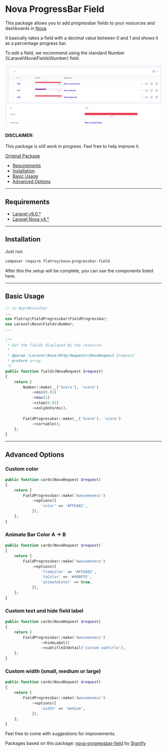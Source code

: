 # Nova ProgressBar Field


This package allows you to add progressbar fields to your resources and dashboards in [Nova](https://nova.laravel.com).

It basically takes a field with a decimal value between 0 and 1 and shows it as a percentage progress bar.

To edit a field, we recommend using the standard Number (\Laravel\Nova\Fields\Number) field.

<img src="https://github.com/flatroy/nova-progressbar-field/blob/main/img/screenshot-index.jpg" alt="index example">
<img src="https://github.com/flatroy/nova-progressbar-field/blob/main/img/screenshot-detail.jpg" alt="detail example">

#### DISCLAIMER:

This package is still work in progress. Feel free to help improve it.

[Original Package](https://packagist.org/packages/signifly/nova-progressbar-field)

-   [Requirements](#requirements)
-   [Installation](#installation)
-   [Basic Usage](#basic-usage)
-   [Advanced Options](#advanced-options)

---

## Requirements

-   [Laravel v9.0.\*](https://laravel.com/docs/9.0)
-   [Laravel Nova v4.\*](https://nova.laravel.com/docs/4.0/)

---

## Installation

Just run:

```bash
composer require flatroy/nova-progressbar-field
```

After this the setup will be complete, you can use the components listed here.

---

## Basic Usage

```php
// in App\Nova\User
...
use Flatroy\FieldProgressbar\FieldProgressbar;
use Laravel\Nova\Fields\Number;
...

/**
 * Get the fields displayed by the resource.
 *
 * @param \Laravel\Nova\Http\Requests\NovaRequest $request
 * @return array
 */
public function fields(NovaRequest $request)
{
    return [
        Number::make(__('Score'), 'score')
            ->min(0.01)
            ->max(1)
            ->step(0.01)
            ->onlyOnForms(),

        FieldProgressbar::make(__('Score'), 'score')
            ->sortable(),  
    ];
}

```

---

## Advanced Options

### Custom color

```php
public function cards(NovaRequest $request)
{
    return [
        FieldProgressbar::make('Awesomeness')
            ->options([
                'color' => '#FFEA82',
            ]),
    ];
}
```

### Animate Bar Color A -> B

```php
public function cards(NovaRequest $request)
{
    return [
        FieldProgressbar::make('Awesomeness')
            ->options([
                'fromColor' => '#FFEA82',
                'toColor' => '#40BF55',
                'animateColor' => true,
            ]),
    ];
}
```
### Custom text and hide field label 

```php
public function cards(NovaRequest $request)
{
    return [
        FieldProgressbar::make('Awesomeness')
                ->hideLabel()
                ->subtitleInDetail('custom subtitle'),
    ];
}
```

### Custom width (small, medium or large)

```php
public function cards(NovaRequest $request)
{
    return [
        FieldProgressbar::make('Awesomeness')
            ->options([
                'width' => 'medium',
            ]),
    ];
}
```

Feel free to come with suggestions for improvements.

Packages based on this package: [nova-progressbar-field](https://github.com/signifly/nova-progressbar-field) by [Signifly](https://github.com/signifly)
